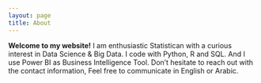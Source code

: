 ```yaml
---
layout: page
title: About
---
```


**Welcome to my website!** I am enthusiastic Statistican with a curious interest in Data Science & Big Data. I code with Python, R and SQL. And I use Power BI as Business Intelligence Tool. Don’t hesitate to reach out with the contact information, Feel free to communicate in English or Arabic.
